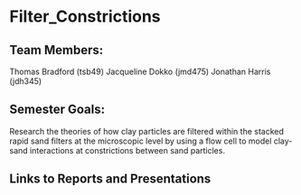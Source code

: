 # Filter_Constrictions
## Team Members:
Thomas Bradford (tsb49)
Jacqueline Dokko (jmd475)
Jonathan Harris (jdh345)

## Semester Goals:
Research the theories of how clay particles are filtered within the stacked rapid sand filters at the microscopic level by using a flow cell to model clay-sand interactions at constrictions between sand particles. 

## Links to Reports and Presentations

